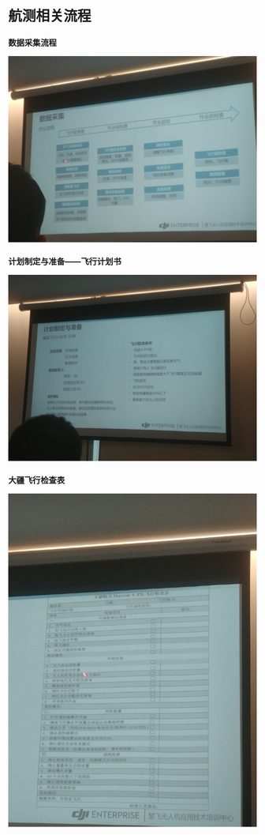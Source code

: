 # 航测相关流程

### 数据采集流程

![](.gitbook/assets/img_20210802_150147.jpg)

### 计划制定与准备——飞行计划书

![](.gitbook/assets/img_20210802_145934.jpg)

### 大疆飞行检查表

![](.gitbook/assets/img_20210802_154348.jpg)

